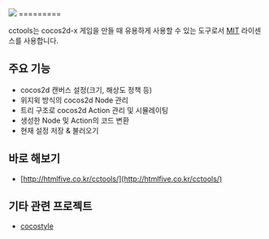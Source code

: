 <img src="https://raw.githubusercontent.com/sincntx/cctools/master/res/logo.png">
=========

cctools는 cocos2d-x 게임을 만들 때 유용하게 사용할 수 있는 도구로서 [MIT](./LICENSE) 라이센스를 사용합니다.

## 주요 기능

- cocos2d 캔버스 설정(크기, 해상도 정책 등)
- 위지윅 방식의 cocos2d Node 관리
- 트리 구조로 cocos2d Action 관리 및 시뮬레이팅
- 생성한 Node 및 Action의 코드 변환
- 현재 설정 저장 & 불러오기

## 바로 해보기

- [http://htmlfive.co.kr/cctools/](http://htmlfive.co.kr/cctools/)

## 기타 관련 프로젝트

- [cocostyle](https://github.com/sincntx/cocostyle)
